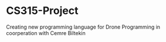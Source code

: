 # CS315-Project
Creating new programming language for Drone Programming in coorperation with Cemre Biltekin
